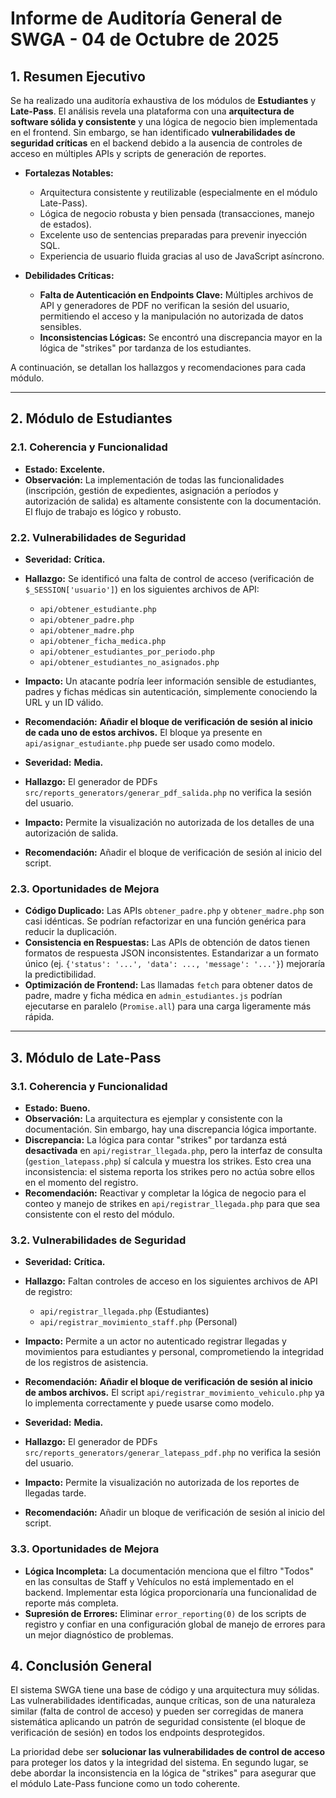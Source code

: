 # Informe de Auditoría General de SWGA - 04 de Octubre de 2025

## 1. Resumen Ejecutivo

Se ha realizado una auditoría exhaustiva de los módulos de **Estudiantes** y **Late-Pass**. El análisis revela una plataforma con una **arquitectura de software sólida y consistente** y una lógica de negocio bien implementada en el frontend. Sin embargo, se han identificado **vulnerabilidades de seguridad críticas** en el backend debido a la ausencia de controles de acceso en múltiples APIs y scripts de generación de reportes.

- **Fortalezas Notables:**
    - Arquitectura consistente y reutilizable (especialmente en el módulo Late-Pass).
    - Lógica de negocio robusta y bien pensada (transacciones, manejo de estados).
    - Excelente uso de sentencias preparadas para prevenir inyección SQL.
    - Experiencia de usuario fluida gracias al uso de JavaScript asíncrono.

- **Debilidades Críticas:**
    - **Falta de Autenticación en Endpoints Clave:** Múltiples archivos de API y generadores de PDF no verifican la sesión del usuario, permitiendo el acceso y la manipulación no autorizada de datos sensibles.
    - **Inconsistencias Lógicas:** Se encontró una discrepancia mayor en la lógica de "strikes" por tardanza de los estudiantes.

A continuación, se detallan los hallazgos y recomendaciones para cada módulo.

---

## 2. Módulo de Estudiantes

### 2.1. Coherencia y Funcionalidad
- **Estado:** **Excelente.**
- **Observación:** La implementación de todas las funcionalidades (inscripción, gestión de expedientes, asignación a períodos y autorización de salida) es altamente consistente con la documentación. El flujo de trabajo es lógico y robusto.

### 2.2. Vulnerabilidades de Seguridad
- **Severidad:** **Crítica.**
- **Hallazgo:** Se identificó una falta de control de acceso (verificación de `$_SESSION['usuario']`) en los siguientes archivos de API:
    - `api/obtener_estudiante.php`
    - `api/obtener_padre.php`
    - `api/obtener_madre.php`
    - `api/obtener_ficha_medica.php`
    - `api/obtener_estudiantes_por_periodo.php`
    - `api/obtener_estudiantes_no_asignados.php`
- **Impacto:** Un atacante podría leer información sensible de estudiantes, padres y fichas médicas sin autenticación, simplemente conociendo la URL y un ID válido.
- **Recomendación:** **Añadir el bloque de verificación de sesión al inicio de cada uno de estos archivos.** El bloque ya presente en `api/asignar_estudiante.php` puede ser usado como modelo.

- **Severidad:** **Media.**
- **Hallazgo:** El generador de PDFs `src/reports_generators/generar_pdf_salida.php` no verifica la sesión del usuario.
- **Impacto:** Permite la visualización no autorizada de los detalles de una autorización de salida.
- **Recomendación:** Añadir el bloque de verificación de sesión al inicio del script.

### 2.3. Oportunidades de Mejora
- **Código Duplicado:** Las APIs `obtener_padre.php` y `obtener_madre.php` son casi idénticas. Se podrían refactorizar en una función genérica para reducir la duplicación.
- **Consistencia en Respuestas:** Las APIs de obtención de datos tienen formatos de respuesta JSON inconsistentes. Estandarizar a un formato único (ej. `{'status': '...', 'data': ..., 'message': '...'}`) mejoraría la predictibilidad.
- **Optimización de Frontend:** Las llamadas `fetch` para obtener datos de padre, madre y ficha médica en `admin_estudiantes.js` podrían ejecutarse en paralelo (`Promise.all`) para una carga ligeramente más rápida.

---

## 3. Módulo de Late-Pass

### 3.1. Coherencia y Funcionalidad
- **Estado:** **Bueno.**
- **Observación:** La arquitectura es ejemplar y consistente con la documentación. Sin embargo, hay una discrepancia lógica importante.
- **Discrepancia:** La lógica para contar "strikes" por tardanza está **desactivada** en `api/registrar_llegada.php`, pero la interfaz de consulta (`gestion_latepass.php`) sí calcula y muestra los strikes. Esto crea una inconsistencia: el sistema reporta los strikes pero no actúa sobre ellos en el momento del registro.
- **Recomendación:** Reactivar y completar la lógica de negocio para el conteo y manejo de strikes en `api/registrar_llegada.php` para que sea consistente con el resto del módulo.

### 3.2. Vulnerabilidades de Seguridad
- **Severidad:** **Crítica.**
- **Hallazgo:** Faltan controles de acceso en los siguientes archivos de API de registro:
    - `api/registrar_llegada.php` (Estudiantes)
    - `api/registrar_movimiento_staff.php` (Personal)
- **Impacto:** Permite a un actor no autenticado registrar llegadas y movimientos para estudiantes y personal, comprometiendo la integridad de los registros de asistencia.
- **Recomendación:** **Añadir el bloque de verificación de sesión al inicio de ambos archivos.** El script `api/registrar_movimiento_vehiculo.php` ya lo implementa correctamente y puede usarse como modelo.

- **Severidad:** **Media.**
- **Hallazgo:** El generador de PDFs `src/reports_generators/generar_latepass_pdf.php` no verifica la sesión del usuario.
- **Impacto:** Permite la visualización no autorizada de los reportes de llegadas tarde.
- **Recomendación:** Añadir un bloque de verificación de sesión al inicio del script.

### 3.3. Oportunidades de Mejora
- **Lógica Incompleta:** La documentación menciona que el filtro "Todos" en las consultas de Staff y Vehículos no está implementado en el backend. Implementar esta lógica proporcionaría una funcionalidad de reporte más completa.
- **Supresión de Errores:** Eliminar `error_reporting(0)` de los scripts de registro y confiar en una configuración global de manejo de errores para un mejor diagnóstico de problemas.

## 4. Conclusión General

El sistema SWGA tiene una base de código y una arquitectura muy sólidas. Las vulnerabilidades identificadas, aunque críticas, son de una naturaleza similar (falta de control de acceso) y pueden ser corregidas de manera sistemática aplicando un patrón de seguridad consistente (el bloque de verificación de sesión) en todos los endpoints desprotegidos.

La prioridad debe ser **solucionar las vulnerabilidades de control de acceso** para proteger los datos y la integridad del sistema. En segundo lugar, se debe abordar la inconsistencia en la lógica de "strikes" para asegurar que el módulo Late-Pass funcione como un todo coherente.
